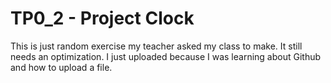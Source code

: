 # TP0_2 - Project Clock

This is just random exercise my teacher asked my class to make. It still needs an optimization. I just uploaded because I was learning about Github and how to upload a file.
